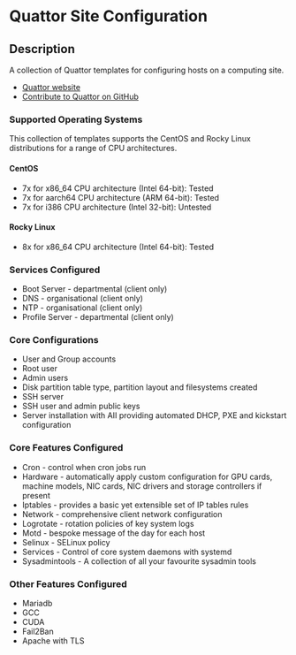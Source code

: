 # Quattor Site Configuration

## Description
A collection of Quattor templates for configuring hosts on a computing site.

- [Quattor website](https://www.quattor.org)
- [Contribute to Quattor on GitHub](https://github.com/quattor)

### Supported Operating Systems

This collection of templates supports the CentOS and Rocky Linux distributions for a range of CPU architectures.

#### CentOS 
- 7x for x86_64 CPU architecture (Intel 64-bit): Tested
- 7x for aarch64 CPU architecture (ARM 64-bit): Tested
- 7x for i386 CPU architecture (Intel 32-bit): Untested

#### Rocky Linux
- 8x for x86_64 CPU architecture (Intel 64-bit): Tested

### Services Configured

- Boot Server - departmental (client only)
- DNS - organisational (client only)
- NTP - organisational (client only)
- Profile Server - departmental (client only)

### Core Configurations

- User and Group accounts
- Root user
- Admin users
- Disk partition table type, partition layout and filesystems created
- SSH server
- SSH user and admin public keys
- Server installation with AII providing automated DHCP, PXE and kickstart configuration

### Core Features Configured

- Cron - control when cron jobs run
- Hardware - automatically apply custom configuration for GPU cards, machine models, NIC cards, NIC drivers and storage controllers if present
- Iptables - provides a basic yet extensible set of IP tables rules
- Network - comprehensive client network configuration
- Logrotate - rotation policies of key system logs
- Motd - bespoke message of the day for each host
- Selinux - SELinux policy
- Services - Control of core system daemons with systemd
- Sysadmintools - A collection of all your favourite sysadmin tools

### Other Features Configured

- Mariadb
- GCC
- CUDA
- Fail2Ban
- Apache with TLS
